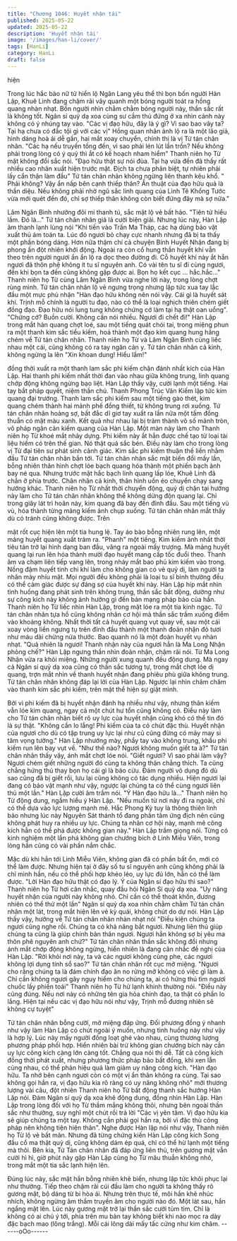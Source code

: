 ```yaml
---
title: "Chương 1046: Huyết nhận tái"
published: 2025-05-22
updated: 2025-05-22
description: 'Huyết nhận tái'
image: '/images/han-li/cover/'
tags: [HanLi]
category: HanLi
draft: false
---
```


hiện

Trong lúc hắc bào nữ tử hiển lộ Ngân Lang yêu thể thì bọn bốn
người Hàn Lập, Khuê Linh đang chậm rãi vây quanh một bóng
người toát ra hồng quang nhàn nhạt.
Bốn người nhìn chằm chằm bóng người này, thần sắc rất là
không tốt.
Ngân sí quỷ dạ xoa cùng sư cầm thú đứng ở xa nhìn cảnh này
không có ý nhúng tay vào.
"Các vị đạo hữu, đây là ý gì? Vì sao bao vây ta? Tại hạ chưa có
đắc tội gì với các vị" Hồng quan nhân ảnh lộ ra là một lão giả,
hình dáng hoà ái dễ gần, hai mắt xoay chuyển, chính thị là vị Tứ
tán chân nhân.
"Các hạ nếu truyền tống đến, vì sao phải lén lút lẩn trốn? Nếu
không phải trong lòng có ý quỷ thì ắt có kế hoạch nham hiểm"
Thanh niên họ Từ mặt không đổi sắc nói.
"Đạo hữu thật sự nói đùa. Tại hạ vừa đến đã thấy rất nhiều cao
nhân xuất hiện trước mặt. Địch ta chưa phân biệt, tự nhiên phải
lấy cẩn thận làm đầu"
Tứ tán chân nhân không ngừng liên thanh kêu khổ.
" Phải không? Vậy ẩn nấp bên cạnh thiếp thân? Ẩn thuật của đạo
hữu quả là thần diệu. Nếu không phải nhờ ngũ sắc linh quang của
Linh Tê Khổng Tước vừa mới quét đến đó, chỉ sợ thiếp thân
không còn biết đứng đây mà sợ nữa."

Lâm Ngân Bình nhướng đôi mi thanh tú, sắc mặt lộ vẻ bất hảo.
"Tiên tử hiểu lầm. Đó là…"
Tứ tán chân nhân giả lả cười biện giải.
Nhưng lúc này, Hàn Lập âm thanh lạnh lùng nói "Khi tiến vào Trấn
Ma Tháp, các hạ dùng bảo vật xuất thủ ám toán ta. Lúc đó ngươi
bỏ chạy cực nhanh nhưng đã bị ta thấy một phần bóng dáng. Hơn
nữa thậm chí cả chuyện Bính Huyết Nhận đang bị phong ấn đột
nhiên khởi động. Ngoài ra còn cổ hung thần huyết khí vẫn theo
trên người ngươi ẩn ẩn lộ ra dọc theo đường đi. Cỗ huyết khí này
ắt hẳn ngươi đã thôn phệ không ít tu sĩ nguyên anh. Có vài tên tu
sĩ đi cùng ngươi, đến khi bọn ta đến cũng không gặp được ai. Bọn
họ kết cục … hắc.hắc…"
Thanh niên họ Từ cùng Lâm Ngân Bình vừa nghe lời này, trong
lòng chợt rùng mình.
Tứ tán chân nhân lộ vẻ ngưng trọng nhưng lập tức xua tay lắc
đầu một mực phủ nhận
"Hàn đạo hữu không nên nói vậy. Cái gì là huyết sát khí. Trịnh mỗ
chính là người tu đạo, nào có thể là loại nghịch thiên chém giết
đồng đạo. Đạo hữu nói lung tung không chứng cớ làm tại hạ thật
oan uổng".
"Chứng cớ? Buồn cười. Không cần nói nhiều. Ngươi đi chết đi!"
Hàn Lập trong mắt hàn quang chợt loé, sau một tiếng quát chói
tai, trong miệng phun ra một thanh kim sắc tiểu kiếm, hoá thành
một đạo kim quang hung hăng chém về Tứ tán chân nhân.
Thanh niên họ Từ và Lâm Ngân Bình cùng liếc nhau một cái,
cũng không có ra tay ngăn cản y.
Tứ tán chân nhân cả kinh, không ngừng la lên
"Xin khoan dung! Hiểu lầm!"

đồng thời xuất ra một thanh lam sắc phi kiếm chặn đánh nhất kích
của Hàn Lập.
Hai thanh phi kiếm nhất thời đan vào nhau giữa không trung, linh
quang chớp động không ngừng bạo liệt.
Hàn Lập thấy vậy, cười lạnh một tiếng.
Hai tay bắt pháp quyết, niệm thần chú. Thanh Phong Trúc Vân
Kiếm lập tức kim quang đại trướng. Thanh lam sắc phi kiếm sau
một tiếng gào thét, kim quang chém thành hai mảnh phế đồng
thiết, từ không trung rơi xuống.
Tứ tán chân nhân hoảng sợ, bất đắc dĩ giơ tay xuất ra lần nữa
một tấm đồng thuẫn có mặt màu xanh. Kết quả như nhau lại bị
trảm thành vô số mảnh tròn, vô pháp ngăn cản kiếm quang của
Hàn Lập.
Một màn này làm cho Thanh niên họ Từ khoé mắt nhảy dựng. Phi
kiếm này ắt hẳn được chế tạo từ loại tài liệu hiếm có trên thế
gian. Nó thật quá sắc bén. Điều này làm cho trong lòng vị Từ đại
tiên sư phát sinh cảnh giác.
Kim sắc phi kiếm thuận thế liền nhằm đầu Tứ tán chân nhân bắn
tới.
Tứ tán chân nhân sắc mặt biến đổi mấy lần, bỗng nhiên thân hình
chợt lóe bạch quang hóa thành một phiến bạch ảnh bay né qua.
Nhưng trước mặt hắc bạch linh quang lấp lóe, Khuê Linh đã chắn
ở phía trước. Chân nhân cả kinh, thân hình uốn éo chuyển chạy
sang hướng khác.
Thanh niên họ Từ nhất thời chuyển động, quỷ dị chặn tại hướng
này làm cho Tứ tán chân nhân không thể không dừng độn quang
lại.
Chỉ trong giây lát trì hoãn này, kim quang đã bay đến đỉnh đầu.
Sau một tiếng vù vù, hóa thành từng mảng kiếm ảnh chụp xuống.
Tứ tán chân nhân mắt thấy dù có tránh cũng không được. Trên

mặt rốt cục hiện lên một tia hung lệ. Tay áo bào bỗng nhiên rung
lên, một mảng huyết quang xuất trảm ra.
"Phanh" một tiếng. Kim kiếm ảnh nhất thời tiêu tán trở lại hình
dạng ban đầu, văng ra ngoài mấy trượng. Mà mảng huyết quang
lại run lên hóa thành mười đạo huyết mang cấp tốc đuổi theo.
Thanh âm va chạm liên tiếp vang lên, trong nháy mắt bao phủ kim
kiếm vào trong. Nồng đậm huyết tinh chi khí làm cho không gian
có vẻ quỷ dị, làm người ta nhăn mày nhíu mặt.
Mọi người đều không phải là loại tu sĩ bình thường đều có thể
cảm giác được sự đáng sợ của huyết khí này.
Hàn Lập híp mắt nhìn tình huống đang phát sinh trên không trung,
thần sắc bất động, dường như sự công kích này không ảnh
hưởng gì đến bản mạng pháp bảo của hắn.
Thanh niên họ Từ liếc nhìn Hàn Lập, trong mặt lóe ra một tia kinh
ngạc.
Tứ tán chân nhân tựa hồ cũng không nhân cơ hội mà thần sắc
trầm xuống điểm vào khoảng không. Nhất thời tất cả huyết quang
vụt quay về, sau một cái xoay vòng liền ngưng tụ trên đỉnh đầu
thành một thanh đoản nhận đỏ tươi như máu dài chừng nửa
thước. Bao quanh nó là một đoàn huyết vụ nhàn nhạt.
"Quả nhiên là ngươi! Thanh nhận này của ngươi hẳn là Ma Long
Nhận phỏng chế?"
Hàn Lập ngưng thần nhìn đoản nhận, chậm rãi nói.
Từ Ma Long Nhận vừa ra khỏi miệng. Những người xung quanh
đều động dung. Mà ngay cả Ngân sí quỷ dạ xoa cũng có thần sắc
tương tự, trong mắt chợt lóe dị quang, trợn mắt nhìn về thanh
huyết nhận đang phiêu phù giữa không trung.
Tứ tán chân nhân không đáp lại lời của Hàn Lập. Ngược lại nhìn
chăm chăm vào thanh kim sắc phi kiếm, trên mặt thể hiện sự giật
mình.

Bởi vì phi kiếm đã bị huyết nhận đánh hạ nhiều như vậy, nhưng
thân kiếm vẫn lóe kim quang, ngay cả một chút hư tổn cũng
không có. Điều này làm cho Tứ tán chân nhân biết rõ uy lực của
huyết nhận cũng khó có thể tin đó là sự thật.
"Không cần lo lắng! Phi kiếm của ta có chút đặc thù. Huyết nhận
của ngươi cho dù có tập trung uy lực lại như cũ cũng đừng có
mảy may si tâm vọng tưởng."
Hàn Lập nhướng mày, phẩy tay vào không trung, khẩu phi kiếm
run lên bay vụt về.
"Như thế nào? Ngươi không muốn giết ta à?"
Tứ tán chân nhân thấy vậy, ánh mắt chợt lóe nói.
"Giết ngươi? Vì sao phải làm vậy? Ngươi chém giết những người
đó cùng ta không thân chẳng thích. Ta cũng chẳng hứng thú thay
bọn họ cái gì là báo cừu. Đám người vô dụng đó dù sao cũng đã
bị giết rồi, lưu lại cũng không có tác dụng nhiều. Hiện ngươi lại
đang có bảo vật mạnh như vậy, ngược lại chúng ta có thể cùng
ngươi liên thủ một lần."
Hàn Lập cười âm trầm nói.
"Ý Hàn đạo hữu là…"
Thanh niên họ Từ động dung, ngầm hiểu ý Hàn Lập.
"Nếu muốn từ nơi này đi ra ngoài, chỉ có thể dựa vào lực lượng
mạnh mẽ. Hắc Phong Kỳ tuy là thông thiên linh bảo nhưng lúc này
Nguyên Sát thánh tổ đang phân tâm ứng địch nên cũng không
phát huy ra nhiều uy lực. Chúng ta nhân cơ hội này, mạnh mẽ
công kích hẳn có thể phá được không gian này."
Hàn Lập trầm giọng nói. Từng có kinh nghiệm một lần phá không
gian chướng bích ở Linh Miễu Viên, trong lòng hắn cũng có vài
phần nắm chắc.

Mặc dù khi hắn tới Linh Miễu Viên, không gian đã có phần bất ổn,
mới có thể làm được. Nhưng hiện tại ở đây số tu sĩ nguyên anh
cũng không phải là chỉ mình hắn, nếu có thể phối hợp khéo léo,
uy lực đủ lớn, hẳn có thể làm được.
"Lời Hàn đạo hữu thật có đạo lý. Ý của Ngân sí đạo hữu thì sao?"
Thanh niên họ Từ hơi cân nhắc, quay đầu hỏi Ngân Sí quỷ dạ
xoa.
"Uy năng huyết nhận của người này không nhỏ. Chỉ cần có thể
thoát khốn, đương nhiên có thể thử một lần"
Ngân sí quỷ dạ xoa nhìn chằm chằm Tứ tán chân nhân một lát,
trong mắt hiện lên vẻ kỳ quái, không chút do dự nói.
Hàn Lập thấy vậy, hướng về Tứ tán chân nhân nhàn nhạt nói
"Điều kiện chúng ta ngươi cũng nghe rồi. Chúng ta có khả năng
bắt ngươi. Nhưng liên thủ giúp chúng ta cũng là giúp chính bản
thân ngươi. Ngươi hẳn không sợ bị yêu ma thôn phê nguyên anh
chứ?"
Tứ tán chân nhân thần sắc không đổi nhưng ánh mắt chớp động
không ngừng, hiển nhiên là đang cân nhắc đề nghị của Hàn Lập.
"Rời khỏi nơi này, ta và các ngươi không cùng phe, các ngươi
không lợi dụng tính sổ sao?"
Tứ tán chân nhân rốt cục mở miệng.
"Ngươi cho rằng chúng ta là đám chính đạo ăn no rửng mỡ không
có việc gì làm à. Chỉ cần không ngươi gây nguy hiểm cho chúng
ta, ai có hứng thú tìm ngươi chuốc lấy phiền toái"
Thanh niên họ Từ hừ lạnh khinh thường nói.
"Điều này cũng đúng. Nếu nơi này có những tên gia hỏa chính
đạo, ta thật có phần lo lắng. Hiện tại nếu các vị đạo hữu nói như
vậy, Trịnh mỗ đương nhiên sẽ không cự tuyệt"

Tứ tán chân nhân bỗng cười, mở miệng đáp ứng.
Đối phương đồng ý nhanh như vậy làm Hàn Lập có chút ngoài ý
muốn, nhưng tình huống này như vậy là hợp lý.
Lúc này mấy người đồng loạt ghé vào nhau, cùng thương lượng
phương pháp phối hợp.
Hiển nhiên bài trừ không gian chướng bích này cần uy lực công
kích càng lớn càng tốt. Chẳng qua nói thì dễ. Tất cả công kích
đồng thời phát xuất, nhưng phương thức pháp bảo bất đồng, khi
xen lẫn cùng nhau, có thể phản hiệu quả làm giảm uy năng công
kích.
"Hàn đạo hữu. Ta nhớ bên cạnh ngươi còn có một vị ẩn thân
không ra cùng. Tại sao không gọi hắn ra, vị đạo hữu kia rõ ràng
có uy năng không nhỏ"
mới thương lượng vài câu, đột nhiên Thanh niên họ Từ bất động
thanh sắc hướng Hàn Lập nói.
Đám Ngân sí quỷ dạ xoa khẽ động dung, đồng nhìn Hàn Lập.
Hàn Lập trong lòng đối với họ Từ thầm mắng không thôi, nhưng
bên ngoài thần sắc như thường, suy nghĩ một chút rồi trả lời
"Các vị yên tâm. Vị đạo hữu kia sẽ giúp chúng ta một tay. Không
cần phải gọi hắn ra, bởi vì đặc thù công pháp nên không tiện hiện
thân".
Nghe được Hàn lập nói như vậy, Thanh niên họ Từ lộ vẻ bất mãn.
Nhưng đã từng chứng kiến Hàn Lập công kích Song đầu cổ ma
thật quỷ dị, cũng không dám ép quá, chỉ có thể hừ lạnh một tiếng
mà thôi.
Bên kia, Tứ Tán chân nhân đã đáp ứng liên thủ, trên gương mặt
vẫn cười hì hì, giờ phút này gặp Hàn Lập cùng họ Từ mâu thuẫn
không nhỏ, trong mắt một tia sắc lạnh hiện lên.

Đúng lúc này, sắc mặt hắn bỗng nhiên khẽ biến, nhưng lập tức
khôi phục lại như thường. Tiếp theo chậm rãi cúi đầu làm cho
người ta không thấy rõ gương mặt, bộ dáng từ bi hòa ái. Nhưng
trên thực tế, môi hắn khẽ nhúc nhích, không ngừng âm thầm
truyền âm cho người nào đó.
Một lát sau, hắn ngẩng mặt lên. Lúc này gương mặt trở lại thần
sắc cười tủm tỉm. Chỉ là không có ai chú ý tới, phía trên mu bàn
tay không biết khi nào mọc ra dày đặc bạch mao (lông trắng). Mỗi
cái lông dài mấy tấc cứng như kim châm.
------oOo------
